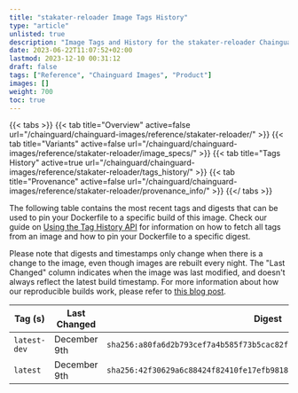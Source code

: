 ```yaml
---
title: "stakater-reloader Image Tags History"
type: "article"
unlisted: true
description: "Image Tags and History for the stakater-reloader Chainguard Image"
date: 2023-06-22T11:07:52+02:00
lastmod: 2023-12-10 00:31:12
draft: false
tags: ["Reference", "Chainguard Images", "Product"]
images: []
weight: 700
toc: true
---
```


{{< tabs >}}
{{< tab title="Overview" active=false url="/chainguard/chainguard-images/reference/stakater-reloader/" >}}
{{< tab title="Variants" active=false url="/chainguard/chainguard-images/reference/stakater-reloader/image_specs/" >}}
{{< tab title="Tags History" active=true url="/chainguard/chainguard-images/reference/stakater-reloader/tags_history/" >}}
{{< tab title="Provenance" active=false url="/chainguard/chainguard-images/reference/stakater-reloader/provenance_info/" >}}
{{</ tabs >}}

The following table contains the most recent tags and digests that can be used to pin your Dockerfile to a specific build of this image. Check our guide on [Using the Tag History API](/chainguard/chainguard-images/using-the-tag-history-api/) for information on how to fetch all tags from an image and how to pin your Dockerfile to a specific digest.

Please note that digests and timestamps only change when there is a change to the image, even though images are rebuilt every night. The "Last Changed" column indicates when the image was last modified, and doesn't always reflect the latest build timestamp. For more information about how our reproducible builds work, please refer to [this blog post](https://www.chainguard.dev/unchained/reproducing-chainguards-reproducible-image-builds).

| Tag (s)       | Last Changed | Digest                                                                    |
|---------------|--------------|---------------------------------------------------------------------------|
|  `latest-dev` | December 9th | `sha256:a80fa6d2b793cef7a4b585f73b5cac82f0038d00c14c7ce05c11f28b188e7341` |
|  `latest`     | December 9th | `sha256:42f30629a6c88424f82410fe17efb9818a086680f8405395e191c745aaa68e23` |


